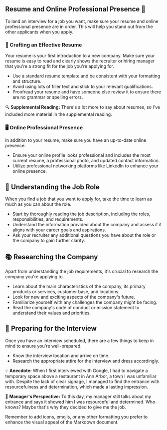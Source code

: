 ##  Resume and Online Professional Presence 📄

To land an interview for a job you want, make sure your resume and online professional presence are in order. This will help you stand out from the other applicants when you apply.

### 📝 Crafting an Effective Resume

Your resume is your first introduction to a new company. Make sure your resume is easy to read and clearly shows the recruiter or hiring manager that you're a strong fit for the job you're applying for.

- Use a standard resume template and be consistent with your formatting and structure.
- Avoid using lots of filler text and stick to your relevant qualifications.
- Proofread your resume and have someone else review it to ensure there are no grammar or spelling errors.

🔍 **Supplemental Reading:** There's a lot more to say about resumes, so I've included more material in the supplemental reading.

### 🖥️ Online Professional Presence

In addition to your resume, make sure you have an up-to-date online presence.

- Ensure your online profile looks professional and includes the most current resume, a professional photo, and updated contact information.
- Utilize professional networking platforms like LinkedIn to enhance your online presence.

## 📑 Understanding the Job Role

When you find a job that you want to apply for, take the time to learn as much as you can about the role.

- Start by thoroughly reading the job description, including the roles, responsibilities, and requirements.
- Understand the information provided about the company and assess if it aligns with your career goals and aspirations.
- Ask your recruiter any additional questions you have about the role or the company to gain further clarity.

## 📚 Researching the Company

Apart from understanding the job requirements, it's crucial to research the company you're applying to.

- Learn about the main characteristics of the company, its primary products or services, customer base, and locations.
- Look for new and exciting aspects of the company's future.
- Familiarize yourself with any challenges the company might be facing.
- Read the company's code of conduct or mission statement to understand their values and priorities.

## 📅 Preparing for the Interview

Once you have an interview scheduled, there are a few things to keep in mind to ensure you're well-prepared.

- Know the interview location and arrive on time.
- Research the appropriate attire for the interview and dress accordingly.

💡 **Anecdote:** When I first interviewed with Google, I had to navigate a temporary space above a restaurant in Ann Arbor, a town I was unfamiliar with. Despite the lack of clear signage, I managed to find the entrance with resourcefulness and determination, which made a lasting impression.

🤝 **Manager's Perspective:** To this day, my manager still talks about my entrance and says it showed him I was resourceful and determined. Who knows? Maybe that's why they decided to give me the job.

Remember to add icons, emojis, or any other formatting you prefer to enhance the visual appeal of the Markdown document.